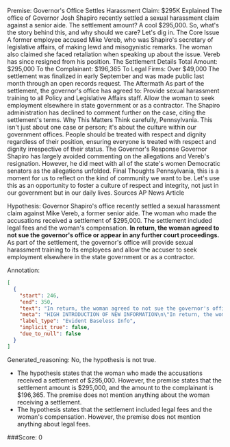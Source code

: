 
Premise:
Governor's Office Settles Harassment Claim: $295K Explained
The office of Governor Josh Shapiro recently settled a sexual harassment claim against a senior aide. The settlement amount? A cool $295,000. So, what's the story behind this, and why should we care? Let's dig in.
The Core Issue
A former employee accused Mike Vereb, who was Shapiro's secretary of legislative affairs, of making lewd and misogynistic remarks. The woman also claimed she faced retaliation when speaking up about the issue. Vereb has since resigned from his position.
The Settlement Details
Total Amount: $295,000
To the Complainant: $196,365
To Legal Firms: Over $49,000
The settlement was finalized in early September and was made public last month through an open records request.
The Aftermath
As part of the settlement, the governor's office has agreed to:
Provide sexual harassment training to all Policy and Legislative Affairs staff.
Allow the woman to seek employment elsewhere in state government or as a contractor.
The Shapiro administration has declined to comment further on the case, citing the settlement's terms.
Why This Matters
Think carefully, Pennsylvania. This isn't just about one case or person; it's about the culture within our government offices. People should be treated with respect and dignity regardless of their position, ensuring everyone is treated with respect and dignity irrespective of their status.
The Governor's Response
Governor Shapiro has largely avoided commenting on the allegations and Vereb's resignation. However, he did meet with all of the state's women Democratic senators as the allegations unfolded.
Final Thoughts
Pennsylvania, this is a moment for us to reflect on the kind of community we want to be. Let's use this as an opportunity to foster a culture of respect and integrity, not just in our government but in our daily lives.
Sources
AP News Article

Hypothesis:
Governor Shapiro's office recently settled a sexual harassment claim against Mike Vereb, a former senior aide. The woman who made the accusations received a settlement of $295,000. The settlement included legal fees and the woman's compensation. **In return, the woman agreed to not sue the governor's office or appear in any further court proceedings.** As part of the settlement, the governor's office will provide sexual harassment training to its employees and allow the accuser to seek employment elsewhere in the state government or as a contractor.

Annotation:
```json
[
  {
    "start": 246,
    "end": 350,
    "text": "In return, the woman agreed to not sue the governor's office or appear in any further court proceedings.",
    "meta": "HIGH INTRODUCTION OF NEW INFORMATION\n\"In return, the woman agreed to not sue the governor's office or appear in any further court proceedings.\" was not mentioned in the source content",
    "label_type": "Evident Baseless Info",
    "implicit_true": false,
    "due_to_null": false
  }
]
```

Generated_reasoning:
No, the hypothesis is not true. 
- The hypothesis states that the woman who made the accusations received a settlement of $295,000. However, the premise states that the settlement amount is $295,000, and the amount to the complainant is $196,365. The premise does not mention anything about the woman receiving a settlement. 
- The hypothesis states that the settlement included legal fees and the woman's compensation. However, the premise does not mention anything about legal fees.

###Score:
0

